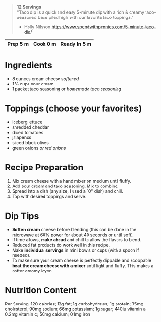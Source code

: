 > __12 Servings__  
"Taco dip is a quick and easy 5-minute dip with a rich & creamy taco-seasoned base piled high with our favorite taco toppings." 
> - Holly Nilsson
https://www.spendwithpennies.com/5-minute-taco-dip/

Prep 5 m | Cook 0 m | Ready In 5 m
----------|-----------|--------------

# Ingredients

* 8 ounces cream cheese *softened*
* 1 ½ cups sour cream
* 1 packet taco seasoning or *homemade taco seasoning*

# Toppings (choose your favorites)

 * iceberg lettuce
 * shredded cheddar
 * diced tomatoes
 * jalapenos
 * sliced black olives
 * green onions *or red onions*

# Recipe Preparation

1. Mix cream cheese with a hand mixer on medium until fluffy.
2. Add sour cream and taco seasoning. Mix to combine.
3. Spread into a dish (any size, I used a 10" dish) and chill.
4. Top with desired toppings and serve.

# Dip Tips
* **Soften cream** cheese before blending (this can be done in the microwave at 60% power for about 40 seconds or until soft).
* If time allows, **make ahead** and chill to allow the flavors to blend.
* Reduced fat products do work well in this recipe.
* Make **individual servings** in mini bowls or cups (with a spoon if needed).
* To make sure your cream cheese is perfectly dippable and scoopable **beat the cream cheese with a mixer** until light and fluffy. This makes a softer creamy layer.

# Nutrition Content
Per Serving: 120 calories; 12g fat; 1g carbohydrates; 1g protein; 35mg cholesterol; 90mg sodium; 66mg potassium; 1g sugar; 440iu vitamin a; 0.2mg vitamin c; 50mg calcium; 0.1mg iron
